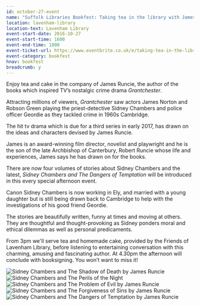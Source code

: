 ```yaml
---
id: october-27-event
name: "Suffolk Libraries Bookfest: Taking tea in the library with James Runcie"
location: lavenham-library
location-text: Lavenham Library
event-start-date: 2016-10-27
event-start-time: 1600
event-end-time: 1800
event-ticket-url: https://www.eventbrite.co.uk/e/taking-tea-in-the-library-with-james-runcie-tickets-26051385395
event-category: bookfest
hnav: bookfest
breadcrumb: y
---
```

Enjoy tea and cake in the company of James Runcie, the author of the books which inspired TV’s nostalgic crime drama <cite>Grantchester</cite>.

Attracting millions of viewers, <cite>Grantchester</cite> saw actors James Norton and Robson Green playing the priest-detective Sidney Chambers and police officer Geordie as they tackled crime in 1960s Cambridge.

The hit tv drama which is due for a third series in early 2017, has drawn on the ideas and characters devised by James Runcie.

James is an award-winning film director, novelist and playwright and he is the son of the late Archbishop of Canterbury, Robert Runcie whose life and experiences, James says he has drawn on for the books.

There are now four volumes of stories about Sidney Chambers and the latest, <cite>Sidney Chambers and The Dangers of Temptation</cite> will be introduced in this every special afternoon event.

Canon Sidney Chambers is now working in Ely, and married with a young daughter but is still being drawn back to Cambridge to help with the investigations of his good friend Geordie.

The stories are beautifully written, funny at times and moving at others. They are thoughtful and thought-provoking as Sidney ponders moral and ethical dilemmas as well as personal predicaments.

From 3pm we'll serve tea and homemade cake, provided by the Friends of Lavenham Library, before listening to entertaining conversation with this charming, amusing and fascinating author. At 4.30pm the afternoon will conclude with booksigning. You won’t want to miss it!


<img src="http://suffolklibraries.co.uk/wp-content/uploads/2016/06/james-runcie-sidney-chambers-and-the-shadow-of-death.jpg" alt="Sidney Chambers and The Shadow of Death by James Runcie" />

<img src="http://suffolklibraries.co.uk/wp-content/uploads/2016/06/james-runcie-and-the-perils-of-the-night.jpg" alt="Sidney Chambers and The Perils of the Night" />

<img src="http://suffolklibraries.co.uk/wp-content/uploads/2016/06/james-runcie-sidney-chambers-and-the-problem-of-evil.jpg" alt="Sidney Chambers and The Problem of Evil by James Runcie" class="alignnone" />

<img src="http://suffolklibraries.co.uk/wp-content/uploads/2016/06/james-runcie-sidney-chambers-and-the-forgiveness-of-sins.jpg" alt="Sidney Chambers and The Forgiveness of Sins by James Runcie" class="alignnone" />

<img src="http://suffolklibraries.co.uk/wp-content/uploads/2016/06/james-runcie-sidney-chambers-and-the-dangers-of-temptation.jpg" alt="Sidney Chambers and The Dangers of Temptation by James Runcie" class="alignnone" />
